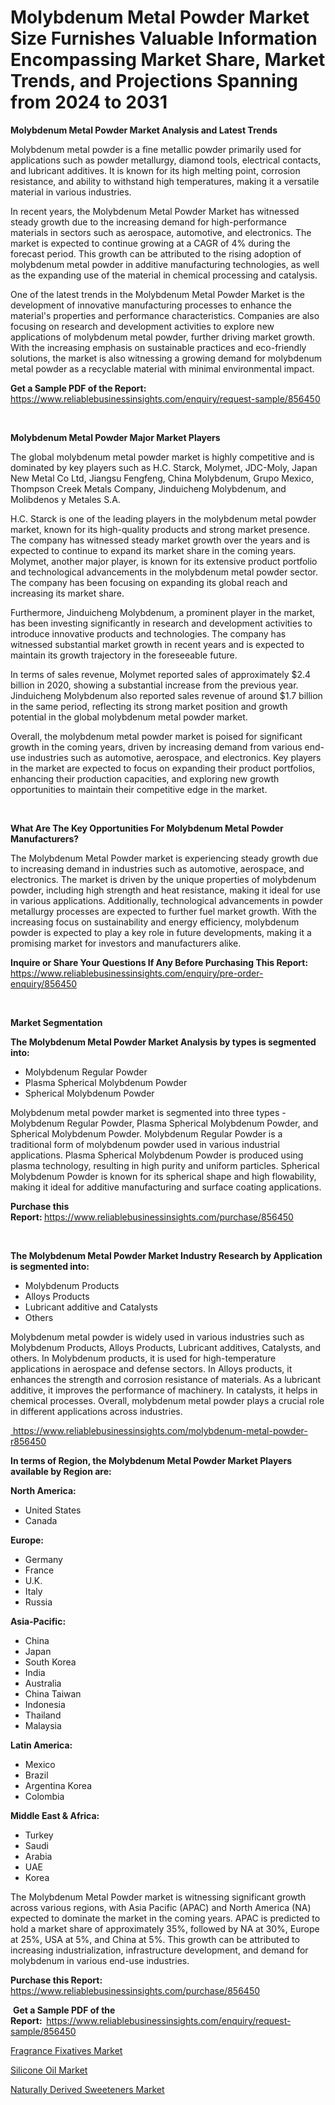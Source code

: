 <p><h1>Molybdenum Metal Powder Market Size Furnishes Valuable Information Encompassing Market Share, Market Trends, and Projections Spanning from 2024 to 2031</h1></p><p><strong>Molybdenum Metal Powder Market Analysis and Latest Trends</strong></p>
<p><p>Molybdenum metal powder is a fine metallic powder primarily used for applications such as powder metallurgy, diamond tools, electrical contacts, and lubricant additives. It is known for its high melting point, corrosion resistance, and ability to withstand high temperatures, making it a versatile material in various industries.</p><p>In recent years, the Molybdenum Metal Powder Market has witnessed steady growth due to the increasing demand for high-performance materials in sectors such as aerospace, automotive, and electronics. The market is expected to continue growing at a CAGR of 4% during the forecast period. This growth can be attributed to the rising adoption of molybdenum metal powder in additive manufacturing technologies, as well as the expanding use of the material in chemical processing and catalysis.</p><p>One of the latest trends in the Molybdenum Metal Powder Market is the development of innovative manufacturing processes to enhance the material's properties and performance characteristics. Companies are also focusing on research and development activities to explore new applications of molybdenum metal powder, further driving market growth. With the increasing emphasis on sustainable practices and eco-friendly solutions, the market is also witnessing a growing demand for molybdenum metal powder as a recyclable material with minimal environmental impact.</p></p>
<p><strong>Get a Sample PDF of the Report:&nbsp;</strong> <a href="https://www.reliablebusinessinsights.com/enquiry/request-sample/856450">https://www.reliablebusinessinsights.com/enquiry/request-sample/856450</a></p>
<p>&nbsp;</p>
<p><strong>Molybdenum Metal Powder Major Market Players</strong></p>
<p><p>The global molybdenum metal powder market is highly competitive and is dominated by key players such as H.C. Starck, Molymet, JDC-Moly, Japan New Metal Co Ltd, Jiangsu Fengfeng, China Molybdenum, Grupo Mexico, Thompson Creek Metals Company, Jinduicheng Molybdenum, and Molibdenos y Metales S.A. </p><p>H.C. Starck is one of the leading players in the molybdenum metal powder market, known for its high-quality products and strong market presence. The company has witnessed steady market growth over the years and is expected to continue to expand its market share in the coming years. Molymet, another major player, is known for its extensive product portfolio and technological advancements in the molybdenum metal powder sector. The company has been focusing on expanding its global reach and increasing its market share.</p><p>Furthermore, Jinduicheng Molybdenum, a prominent player in the market, has been investing significantly in research and development activities to introduce innovative products and technologies. The company has witnessed substantial market growth in recent years and is expected to maintain its growth trajectory in the foreseeable future. </p><p>In terms of sales revenue, Molymet reported sales of approximately $2.4 billion in 2020, showing a substantial increase from the previous year. Jinduicheng Molybdenum also reported sales revenue of around $1.7 billion in the same period, reflecting its strong market position and growth potential in the global molybdenum metal powder market.</p><p>Overall, the molybdenum metal powder market is poised for significant growth in the coming years, driven by increasing demand from various end-use industries such as automotive, aerospace, and electronics. Key players in the market are expected to focus on expanding their product portfolios, enhancing their production capacities, and exploring new growth opportunities to maintain their competitive edge in the market.</p></p>
<p>&nbsp;</p>
<p><strong>What Are The Key Opportunities For Molybdenum Metal Powder Manufacturers?</strong></p>
<p><p>The Molybdenum Metal Powder market is experiencing steady growth due to increasing demand in industries such as automotive, aerospace, and electronics. The market is driven by the unique properties of molybdenum powder, including high strength and heat resistance, making it ideal for use in various applications. Additionally, technological advancements in powder metallurgy processes are expected to further fuel market growth. With the increasing focus on sustainability and energy efficiency, molybdenum powder is expected to play a key role in future developments, making it a promising market for investors and manufacturers alike.</p></p>
<p><strong>Inquire or Share Your Questions If Any Before Purchasing This Report:</strong> <a href="https://www.reliablebusinessinsights.com/enquiry/pre-order-enquiry/856450">https://www.reliablebusinessinsights.com/enquiry/pre-order-enquiry/856450</a></p>
<p>&nbsp;</p>
<p><strong>Market Segmentation</strong></p>
<p><strong>The Molybdenum Metal Powder Market Analysis by types is segmented into:</strong></p>
<p><ul><li>Molybdenum Regular Powder</li><li>Plasma Spherical Molybdenum Powder</li><li>Spherical Molybdenum Powder</li></ul></p>
<p><p>Molybdenum metal powder market is segmented into three types - Molybdenum Regular Powder, Plasma Spherical Molybdenum Powder, and Spherical Molybdenum Powder. Molybdenum Regular Powder is a traditional form of molybdenum powder used in various industrial applications. Plasma Spherical Molybdenum Powder is produced using plasma technology, resulting in high purity and uniform particles. Spherical Molybdenum Powder is known for its spherical shape and high flowability, making it ideal for additive manufacturing and surface coating applications.</p></p>
<p><strong>Purchase this Report:&nbsp;</strong><a href="https://www.reliablebusinessinsights.com/purchase/856450">https://www.reliablebusinessinsights.com/purchase/856450</a></p>
<p>&nbsp;</p>
<p><strong>The Molybdenum Metal Powder Market Industry Research by Application is segmented into:</strong></p>
<p><ul><li>Molybdenum Products</li><li>Alloys Products</li><li>Lubricant additive and Catalysts</li><li>Others</li></ul></p>
<p><p>Molybdenum metal powder is widely used in various industries such as Molybdenum Products, Alloys Products, Lubricant additives, Catalysts, and others. In Molybdenum products, it is used for high-temperature applications in aerospace and defense sectors. In Alloys products, it enhances the strength and corrosion resistance of materials. As a lubricant additive, it improves the performance of machinery. In catalysts, it helps in chemical processes. Overall, molybdenum metal powder plays a crucial role in different applications across industries.</p></p>
<p><a href="https://www.reliablebusinessinsights.com/molybdenum-metal-powder-r856450">&nbsp;https://www.reliablebusinessinsights.com/molybdenum-metal-powder-r856450</a></p>
<p><strong>In terms of Region, the Molybdenum Metal Powder Market Players available by Region are:</strong></p>
<p>
    <p> <strong> North America: </strong>
        <ul>
            <li>United States</li>
            <li>Canada</li>
        </ul>
        </p> 
    <p> <strong> Europe: </strong>
        <ul>
            <li>Germany</li>
            <li>France</li>
            <li>U.K.</li>
            <li>Italy</li>
            <li>Russia</li>
        </ul>
        </p> 
    <p> <strong> Asia-Pacific: </strong>
        <ul>
            <li>China</li>
            <li>Japan</li>
            <li>South Korea</li>
            <li>India</li>
            <li>Australia</li>
            <li>China Taiwan</li>
            <li>Indonesia</li>
            <li>Thailand</li>
            <li>Malaysia</li>
        </ul>
        </p> 
    <p> <strong> Latin America: </strong>
        <ul>
            <li>Mexico</li>
            <li>Brazil</li>
            <li>Argentina Korea</li>
            <li>Colombia</li>
        </ul>
        </p> 
    <p> <strong> Middle East & Africa: </strong>
        <ul>
            <li>Turkey</li>
            <li>Saudi</li>
            <li>Arabia</li>
            <li>UAE</li>
            <li>Korea</li>
        </ul>
    </p>
    </p>
<p><p>The Molybdenum Metal Powder market is witnessing significant growth across various regions, with Asia Pacific (APAC) and North America (NA) expected to dominate the market in the coming years. APAC is predicted to hold a market share of approximately 35%, followed by NA at 30%, Europe at 25%, USA at 5%, and China at 5%. This growth can be attributed to increasing industrialization, infrastructure development, and demand for molybdenum in various end-use industries.</p></p>
<p><strong>Purchase this Report: </strong><a href="https://www.reliablebusinessinsights.com/purchase/856450">https://www.reliablebusinessinsights.com/purchase/856450</a></p>
<p>&nbsp;<strong>Get a Sample PDF of the Report:&nbsp;&nbsp;</strong><a href="https://www.reliablebusinessinsights.com/enquiry/request-sample/856450">https://www.reliablebusinessinsights.com/enquiry/request-sample/856450</a></p>
<p><strong></strong></p>
<p><p><a href="https://github.com/LiamDavis60/Market-Research-Report-List-1/blob/main/fragrance-fixatives-market.md">Fragrance Fixatives Market</a></p><p><a href="https://github.com/Hazelklievgspy6vdcsmu106w/Market-Research-Report-List-3/blob/main/silicone-oil-market.md">Silicone Oil Market</a></p><p><a href="https://github.com/lubmix/Market-Research-Report-List-3/blob/main/naturally-derived-sweeteners-market.md">Naturally Derived Sweeteners Market</a></p></p>